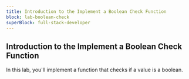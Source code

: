```yaml
---
title: Introduction to the Implement a Boolean Check Function
block: lab-boolean-check
superBlock: full-stack-developer
---
```


## Introduction to the Implement a Boolean Check Function

In this lab, you'll implement a function that checks if a value is a boolean.
